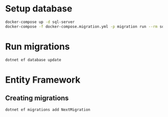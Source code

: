 # Setup database

```bash
docker-compose up -d sql-server
docker-compose -f docker-compose.migration.yml -p migration run --rm sql-server-setup
```

# Run migrations

```bash
dotnet ef database update
```

# Entity Framework

## Creating migrations

```bash
dotnet ef migrations add NextMigration
```